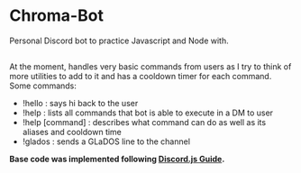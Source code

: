 # Chroma-Bot
Personal Discord bot to practice Javascript and Node with. 

## 
At the moment, handles very basic commands from users as I try to think of more utilities to add to it and has a cooldown timer for each command.
Some commands:
- !hello : says hi back to the user
- !help : lists all commands that bot is able to execute in a DM to user
- !help [command] : describes what command can do as well as its aliases and cooldown time
- !glados : sends a GLaDOS line to the channel

__Base code was implemented following [Discord.js Guide](https://discordjs.guide/#before-you-begin).__
